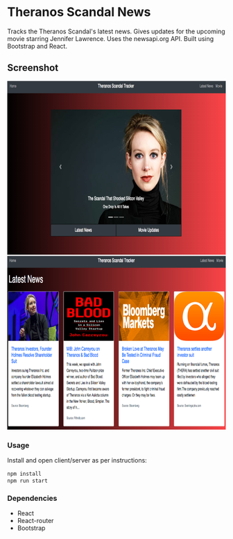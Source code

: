 Theranos Scandal News
=====================

Tracks the Theranos Scandal's latest news.  Gives updates for the upcoming movie starring Jennifer Lawrence.  Uses the newsapi.org API.  Built using Bootstrap and React.  

## Screenshot


<img src="https://github.com/chrisliew/theranos-scandal-news/blob/master/docs/1.png" height="400px" width="1200px">
<img src="https://github.com/chrisliew/theranos-scandal-news/blob/master/docs/2.png" height="400px" width="1200px">

### Usage

Install and open client/server as per instructions:

```
npm install
npm run start
```

### Dependencies

* React
* React-router
* Bootstrap

